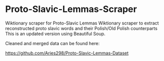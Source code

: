 # Proto-Slavic-Lemmas-Scraper
Wiktionary scraper for Proto-Slavic Lemmas
Wiktionary scraper to extract reconstructed proto slavic words and their Polish/Old Polish counterparts
This is an updated version using Beautiful Soup.

Cleaned and merged data can be found here:

https://github.com/Aries298/Proto-Slavic-Lemmas-Dataset
